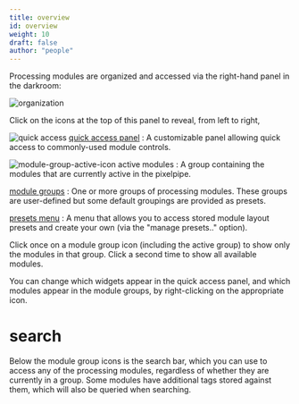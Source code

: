 ```yaml
---
title: overview
id: overview
weight: 10
draft: false
author: "people"
---
```


Processing modules are organized and accessed via the right-hand panel in the darkroom:

![organization](./organization/organization.png#w30)

Click on the icons at the top of this panel to reveal, from left to right, 

![quick access](./organization/quick-access-panel-icon.png#icon) [quick access panel](./quick-access-panel.md)
: A customizable panel allowing quick access to commonly-used module controls.

![module-group-active-icon](./manage-module-layouts/module-group-active-icon.png#icon) active modules
: A group containing the modules that are currently active in the pixelpipe.

[module groups](./module-groups.md)
: One or more groups of processing modules. These groups are user-defined but some default groupings are provided as presets.

[presets menu](./manage-module-layouts.md)
: A menu that allows you to access stored module layout presets and create your own (via the "manage presets.." option).

Click once on a module group icon (including the active group) to show only the modules in that group. Click a second time to show all available modules.

You can change which widgets appear in the quick access panel, and which modules appear in the module groups, by right-clicking on the appropriate icon.

# search

Below the module group icons is the search bar, which you can use to access any of the processing modules, regardless of whether they are currently in a group. Some modules have additional tags stored against them, which will also be queried when searching.

